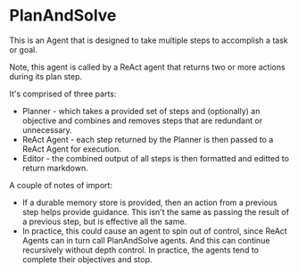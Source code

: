 # PlanAndSolve
This is an Agent that is designed to take multiple steps to accomplish a task or goal.

Note, this agent is called by a ReAct agent that returns two or more actions during its plan step.

It's comprised of three parts:

* Planner - which takes a provided set of steps and (optionally) an objective
  and combines and removes steps that are redundant or unnecessary.
* ReAct Agent - each step returned by the Planner is then passed to a ReAct Agent for execution.
* Editor - the combined output of all steps is then formatted and editted to return markdown.

A couple of notes of import:

* If a durable memory store is provided, then an action from a previous step helps provide guidance.
  This isn't the same as passing the result of a previous step, but is effective all the same.
* In practice, this could cause an agent to spin out of control, since ReAct Agents can in turn call PlanAndSolve agents.
  And this can continue recursively without depth control. In practice, the agents tend to complete their objectives and
  stop.